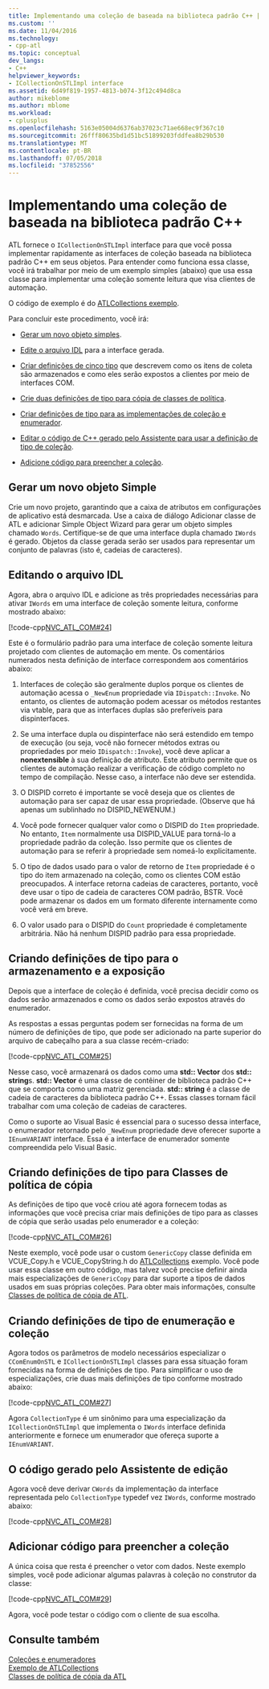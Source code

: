 ```yaml
---
title: Implementando uma coleção de baseada na biblioteca padrão C++ | Microsoft Docs
ms.custom: ''
ms.date: 11/04/2016
ms.technology:
- cpp-atl
ms.topic: conceptual
dev_langs:
- C++
helpviewer_keywords:
- ICollectionOnSTLImpl interface
ms.assetid: 6d49f819-1957-4813-b074-3f12c494d8ca
author: mikeblome
ms.author: mblome
ms.workload:
- cplusplus
ms.openlocfilehash: 5163e05004d6376ab37023c71ae668ec9f367c10
ms.sourcegitcommit: 26fff80635bd1d51bc51899203fddfea8b29b530
ms.translationtype: MT
ms.contentlocale: pt-BR
ms.lasthandoff: 07/05/2018
ms.locfileid: "37852556"
---
```

# <a name="implementing-a-c-standard-library-based-collection"></a>Implementando uma coleção de baseada na biblioteca padrão C++
ATL fornece o `ICollectionOnSTLImpl` interface para que você possa implementar rapidamente as interfaces de coleção baseada na biblioteca padrão C++ em seus objetos. Para entender como funciona essa classe, você irá trabalhar por meio de um exemplo simples (abaixo) que usa essa classe para implementar uma coleção somente leitura que visa clientes de automação.  
  
 O código de exemplo é do [ATLCollections exemplo](../visual-cpp-samples.md).  
  
 Para concluir este procedimento, você irá:  
  
-   [Gerar um novo objeto simples](#vccongenerating_an_object).  
  
-   [Edite o arquivo IDL](#vcconedit_the_idl) para a interface gerada.  
  
-   [Criar definições de cinco tipo](#vcconstorage_and_exposure_typedefs) que descrevem como os itens de coleta são armazenados e como eles serão expostos a clientes por meio de interfaces COM.  
  
-   [Crie duas definições de tipo para cópia de classes de política](#vcconcopy_classes).  
  
-   [Criar definições de tipo para as implementações de coleção e enumerador](#vcconenumeration_and_collection).  
  
-   [Editar o código de C++ gerado pelo Assistente para usar a definição de tipo de coleção](#vcconedit_the_generated_code).  
  
-   [Adicione código para preencher a coleção](#vcconpopulate_the_collection).  
  
##  <a name="vccongenerating_an_object"></a> Gerar um novo objeto Simple  
 Crie um novo projeto, garantindo que a caixa de atributos em configurações de aplicativo está desmarcada. Use a caixa de diálogo Adicionar classe de ATL e adicionar Simple Object Wizard para gerar um objeto simples chamado `Words`. Certifique-se de que uma interface dupla chamado `IWords` é gerado. Objetos da classe gerada serão ser usados para representar um conjunto de palavras (isto é, cadeias de caracteres).  
  
##  <a name="vcconedit_the_idl"></a> Editando o arquivo IDL  
 Agora, abra o arquivo IDL e adicione as três propriedades necessárias para ativar `IWords` em uma interface de coleção somente leitura, conforme mostrado abaixo:  
  
 [!code-cpp[NVC_ATL_COM#24](../atl/codesnippet/cpp/implementing-an-stl-based-collection_1.idl)]  
  
 Este é o formulário padrão para uma interface de coleção somente leitura projetado com clientes de automação em mente. Os comentários numerados nesta definição de interface correspondem aos comentários abaixo:  
  
1.  Interfaces de coleção são geralmente duplos porque os clientes de automação acessa o `_NewEnum` propriedade via `IDispatch::Invoke`. No entanto, os clientes de automação podem acessar os métodos restantes via vtable, para que as interfaces duplas são preferíveis para dispinterfaces.  
  
2.  Se uma interface dupla ou dispinterface não será estendido em tempo de execução (ou seja, você não fornecer métodos extras ou propriedades por meio `IDispatch::Invoke`), você deve aplicar a **nonextensible** à sua definição de atributo. Este atributo permite que os clientes de automação realizar a verificação de código completo no tempo de compilação. Nesse caso, a interface não deve ser estendida.  
  
3.  O DISPID correto é importante se você deseja que os clientes de automação para ser capaz de usar essa propriedade. (Observe que há apenas um sublinhado no DISPID_NEWENUM.)  
  
4.  Você pode fornecer qualquer valor como o DISPID do `Item` propriedade. No entanto, `Item` normalmente usa DISPID_VALUE para torná-lo a propriedade padrão da coleção. Isso permite que os clientes de automação para se referir à propriedade sem nomeá-lo explicitamente.  
  
5.  O tipo de dados usado para o valor de retorno de `Item` propriedade é o tipo do item armazenado na coleção, como os clientes COM estão preocupados. A interface retorna cadeias de caracteres, portanto, você deve usar o tipo de cadeia de caracteres COM padrão, BSTR. Você pode armazenar os dados em um formato diferente internamente como você verá em breve.  
  
6.  O valor usado para o DISPID do `Count` propriedade é completamente arbitrária. Não há nenhum DISPID padrão para essa propriedade.  
  
##  <a name="vcconstorage_and_exposure_typedefs"></a> Criando definições de tipo para o armazenamento e a exposição  
 Depois que a interface de coleção é definida, você precisa decidir como os dados serão armazenados e como os dados serão expostos através do enumerador.  
  
 As respostas a essas perguntas podem ser fornecidas na forma de um número de definições de tipo, que pode ser adicionado na parte superior do arquivo de cabeçalho para a sua classe recém-criado:  
  
 [!code-cpp[NVC_ATL_COM#25](../atl/codesnippet/cpp/implementing-an-stl-based-collection_2.h)]  
  
 Nesse caso, você armazenará os dados como uma **std:: Vector** dos **std:: string**s. **std:: Vector** é uma classe de contêiner de biblioteca padrão C++ que se comporta como uma matriz gerenciada. **std:: string** é a classe de cadeia de caracteres da biblioteca padrão C++. Essas classes tornam fácil trabalhar com uma coleção de cadeias de caracteres.  
  
 Como o suporte ao Visual Basic é essencial para o sucesso dessa interface, o enumerador retornado pelo `_NewEnum` propriedade deve oferecer suporte a `IEnumVARIANT` interface. Essa é a interface de enumerador somente compreendida pelo Visual Basic.  
  
##  <a name="vcconcopy_classes"></a> Criando definições de tipo para Classes de política de cópia  
 As definições de tipo que você criou até agora fornecem todas as informações que você precisa criar mais definições de tipo para as classes de cópia que serão usadas pelo enumerador e a coleção:  
  
 [!code-cpp[NVC_ATL_COM#26](../atl/codesnippet/cpp/implementing-an-stl-based-collection_3.h)]  
  
 Neste exemplo, você pode usar o custom `GenericCopy` classe definida em VCUE_Copy.h e VCUE_CopyString.h do [ATLCollections](../visual-cpp-samples.md) exemplo. Você pode usar essa classe em outro código, mas talvez você precise definir ainda mais especializações de `GenericCopy` para dar suporte a tipos de dados usados em suas próprias coleções. Para obter mais informações, consulte [Classes de política de cópia de ATL](../atl/atl-copy-policy-classes.md).  
  
##  <a name="vcconenumeration_and_collection"></a> Criando definições de tipo de enumeração e coleção  
 Agora todos os parâmetros de modelo necessários especializar o `CComEnumOnSTL` e `ICollectionOnSTLImpl` classes para essa situação foram fornecidas na forma de definições de tipo. Para simplificar o uso de especializações, crie duas mais definições de tipo conforme mostrado abaixo:  
  
 [!code-cpp[NVC_ATL_COM#27](../atl/codesnippet/cpp/implementing-an-stl-based-collection_4.h)]  
  
 Agora `CollectionType` é um sinônimo para uma especialização da `ICollectionOnSTLImpl` que implementa o `IWords` interface definida anteriormente e fornece um enumerador que ofereça suporte a `IEnumVARIANT`.  
  
##  <a name="vcconedit_the_generated_code"></a> O código gerado pelo Assistente de edição  
 Agora você deve derivar `CWords` da implementação da interface representada pelo `CollectionType` typedef vez `IWords`, conforme mostrado abaixo:  
  
 [!code-cpp[NVC_ATL_COM#28](../atl/codesnippet/cpp/implementing-an-stl-based-collection_5.h)]  
  
##  <a name="vcconpopulate_the_collection"></a> Adicionar código para preencher a coleção  
 A única coisa que resta é preencher o vetor com dados. Neste exemplo simples, você pode adicionar algumas palavras à coleção no construtor da classe:  
  
 [!code-cpp[NVC_ATL_COM#29](../atl/codesnippet/cpp/implementing-an-stl-based-collection_6.h)]  
  
 Agora, você pode testar o código com o cliente de sua escolha.  
  
## <a name="see-also"></a>Consulte também  
 [Coleções e enumeradores](../atl/atl-collections-and-enumerators.md)   
 [Exemplo de ATLCollections](../visual-cpp-samples.md)   
 [Classes de política de cópia da ATL](../atl/atl-copy-policy-classes.md)

